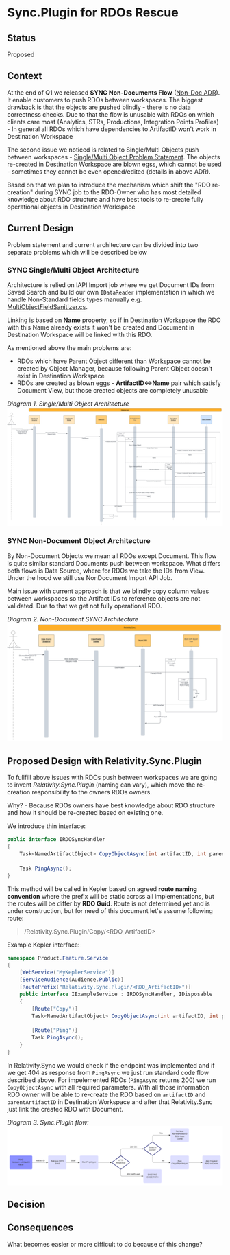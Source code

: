 # Sync.Plugin for RDOs Rescue

## Status

Proposed

## Context

At the end of Q1 we released **SYNC Non-Documents Flow** ([Non-Doc ADR](./%5BADR13%5D%20Import_non_document_objects.md)). It enable customers to push RDOs between workspaces. The biggest drawback is that the objects are pushed blindly - there is no data correctness checks. Due to that the flow is unusable with RDOs on which clients care most (Analytics, STRs, Productions, Integration Points Profiles) - In general all RDOs which have dependencies to ArtifactID won't work in Destination Workspace

The second issue we noticed is related to Single/Multi Objects push between workspaces - [Single/Multi Object Problem Statement](./%5BADR17%5D%20Single_Multi_Objects_Problem_Statement.md). The objects re-created in Destination Workspace are blown egss, which cannot be used - sometimes they cannot be even opened/edited (details in above ADR).

Based on that we plan to introduce the mechanism which shift the "RDO re-creation" during SYNC job to the RDO-Owner who has most detailed knowledge about RDO structure and have best tools to re-create fully operational objects in Destination Workspace

## Current Design

Problem statement and current architecture can be divided into two separate problems which will be described below

### SYNC Single/Multi Object Architecture

Architecture is relied on IAPI Import job where we get Document IDs from Saved Search and build our own `IDataReader` implementation in which we handle Non-Standard fields types manually e.g. [MultiObjectFieldSanitizer.cs](https://git.kcura.com/projects/DTX/repos/relativitysync/browse/Source/Relativity.Sync/Transfer/MultipleObjectFieldSanitizer.cs).

Linking is based on **Name** property, so if in Destination Workspace the RDO with this Name already exists it won't be created and Document in Destination Workspace will be linked with this RDO.

As mentioned above the main problems are:

* RDOs which have Parent Object different than Workspace cannot be created by Object Manager, because following Parent Object doesn't exist in Destination Workspace
* RDOs are created as blown eggs - **ArtifactID<->Name** pair which satisfy Document View, but those created objects are completely unusable

_Diagram 1. Single/Multi Object Architecture_
![Single_Multi_Object_Architecture](imgs/019_single_multi_object_architecture.jpeg)

### SYNC Non-Document Object Architecture

By Non-Document Objects we mean all RDOs except Document. This flow is quite similar standard Documents push between workspace. What differs both flows is Data Source, where for RDOs we take the IDs from View. Under the hood we still use NonDocument Import API Job.

Main issue with current approach is that we blindly copy column values between workspaces so the Artifact IDs to reference objects are not validated. Due to that we get not fully operational RDO.

_Diagram 2. Non-Document SYNC Architecture_
![Non_Document_Sync_Architecture](imgs/019_non_document_sync_architecture.jpeg)

## Proposed Design with Relativity.Sync.Plugin

To fullfill above issues with RDOs push between workspaces we are going to invent _Relativity.Sync.Plugin_ (naming can vary), which move the re-creation responsibility to the owners RDOs owners.

Why? - Because RDOs owners have best knowledge about RDO structure and how it should be re-created based on existing one.

We introduce thin interface:

```cs
public interface IRDOSyncHandler
{
    Task<NamedArtifactObject> CopyObjectAsync(int artifactID, int parentArtifactID, int sourceWorkspaceID, int destinationWorkspaceID);

    Task PingAsync();
}
```

This method will be called in Kepler based on agreed **route naming convention** where the prefix will be static across all implementations, but the routes will be differ by **RDO Guid**. Route is not determined yet and is under construction, but for need of this document let's assume following route:

> /Relativity.Sync.Plugin/Copy/<RDO_ArtifactID>

Example Kepler interface:

```cs
namespace Product.Feature.Service
{
    [WebService("MyKeplerService")]
    [ServiceAudience(Audience.Public)]
    [RoutePrefix("Relativity.Sync.Plugin/<RDO_ArtifactID>")]
    public interface IExampleService : IRDOSyncHandler, IDisposable
    {
        [Route("Copy")]
        Task<NamedArtifactObject> CopyObjectAsync(int artifactID, int parentArtifactID, int sourceWorkspaceID, int destinationWorkspaceID);

        [Route("Ping")]
        Task PingAsync();
    }
}
```

In Relativity.Sync we would check if the endpoint was implemented and if we get 404 as response from `PingAsync` we just run standard code flow described above. For impelemented RDOs (`PingAsync` returns 200) we run `CopyObjectAsync` with all required parameters. With all those information RDO owner will be able to re-create the RDO based on `artifactID` and `parentArtifactID` in Destination Workspace and after that Relativity.Sync just link the created RDO with Document.

_Diagram 3. Sync.Plugin flow:_
![Sync_Plugin_Flow](imgs/019_sync_plugin_flow.png)

## Decision

## Consequences

What becomes easier or more difficult to do because of this change?
